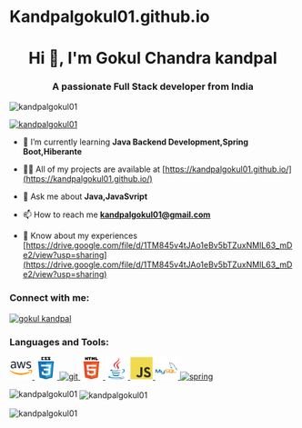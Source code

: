 # Kandpalgokul01.github.io

<h1 align="center">Hi 👋, I'm Gokul Chandra kandpal</h1>
<h3 align="center">A passionate Full Stack developer from India</h3>

<p align="left"> <img src="https://komarev.com/ghpvc/?username=kandpalgokul01&label=Profile%20views&color=0e75b6&style=flat" alt="kandpalgokul01" /> </p>

<p align="left"> <a href="https://github.com/ryo-ma/github-profile-trophy"><img src="https://github-profile-trophy.vercel.app/?username=kandpalgokul01" alt="kandpalgokul01" /></a> </p>

- 🌱 I’m currently learning **Java Backend Development,Spring Boot,Hiberante**

- 👨‍💻 All of my projects are available at [https://kandpalgokul01.github.io/](https://kandpalgokul01.github.io/)

- 💬 Ask me about **Java,JavaSvript**

- 📫 How to reach me **kandpalgokul01@gmail.com**

- 📄 Know about my experiences [https://drive.google.com/file/d/1TM845v4tJAo1eBv5bTZuxNMlL63_mDe2/view?usp=sharing](https://drive.google.com/file/d/1TM845v4tJAo1eBv5bTZuxNMlL63_mDe2/view?usp=sharing)

<h3 align="left">Connect with me:</h3>
<p align="left">
<a href="https://linkedin.com/in/gokul kandpal" target="blank"><img align="center" src="https://raw.githubusercontent.com/rahuldkjain/github-profile-readme-generator/master/src/images/icons/Social/linked-in-alt.svg" alt="gokul kandpal" height="30" width="40" /></a>
</p>

<h3 align="left">Languages and Tools:</h3>
<p align="left"> <a href="https://aws.amazon.com" target="_blank" rel="noreferrer"> <img src="https://raw.githubusercontent.com/devicons/devicon/master/icons/amazonwebservices/amazonwebservices-original-wordmark.svg" alt="aws" width="40" height="40"/> </a> <a href="https://www.w3schools.com/css/" target="_blank" rel="noreferrer"> <img src="https://raw.githubusercontent.com/devicons/devicon/master/icons/css3/css3-original-wordmark.svg" alt="css3" width="40" height="40"/> </a> <a href="https://git-scm.com/" target="_blank" rel="noreferrer"> <img src="https://www.vectorlogo.zone/logos/git-scm/git-scm-icon.svg" alt="git" width="40" height="40"/> </a> <a href="https://www.w3.org/html/" target="_blank" rel="noreferrer"> <img src="https://raw.githubusercontent.com/devicons/devicon/master/icons/html5/html5-original-wordmark.svg" alt="html5" width="40" height="40"/> </a> <a href="https://www.java.com" target="_blank" rel="noreferrer"> <img src="https://raw.githubusercontent.com/devicons/devicon/master/icons/java/java-original.svg" alt="java" width="40" height="40"/> </a> <a href="https://developer.mozilla.org/en-US/docs/Web/JavaScript" target="_blank" rel="noreferrer"> <img src="https://raw.githubusercontent.com/devicons/devicon/master/icons/javascript/javascript-original.svg" alt="javascript" width="40" height="40"/> </a> <a href="https://www.mysql.com/" target="_blank" rel="noreferrer"> <img src="https://raw.githubusercontent.com/devicons/devicon/master/icons/mysql/mysql-original-wordmark.svg" alt="mysql" width="40" height="40"/> </a> <a href="https://spring.io/" target="_blank" rel="noreferrer"> <img src="https://www.vectorlogo.zone/logos/springio/springio-icon.svg" alt="spring" width="40" height="40"/> </a> </p>

<p><img align="left" src="https://github-readme-stats.vercel.app/api/top-langs?username=kandpalgokul01&show_icons=true&locale=en&layout=compact" alt="kandpalgokul01" /></p>

<p>&nbsp;<img align="center" src="https://github-readme-stats.vercel.app/api?username=kandpalgokul01&show_icons=true&locale=en" alt="kandpalgokul01" /></p>

<p><img align="center" src="https://github-readme-streak-stats.herokuapp.com/?user=kandpalgokul01&" alt="kandpalgokul01" /></p>

